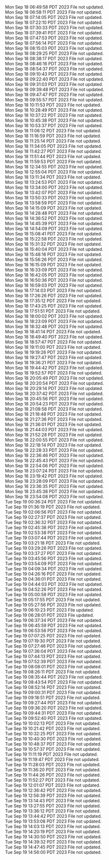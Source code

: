 Mon Sep 18 06:49:58 PDT 2023
File not updated. <br />
Mon Sep 18 06:58:11 PDT 2023
File not updated. <br />
Mon Sep 18 07:14:05 PDT 2023
File not updated. <br />
Mon Sep 18 07:22:10 PDT 2023
File not updated. <br />
Mon Sep 18 07:30:33 PDT 2023
File not updated. <br />
Mon Sep 18 07:39:41 PDT 2023
File not updated. <br />
Mon Sep 18 07:47:53 PDT 2023
File not updated. <br />
Mon Sep 18 07:56:14 PDT 2023
File not updated. <br />
Mon Sep 18 08:15:03 PDT 2023
File not updated. <br />
Mon Sep 18 08:29:25 PDT 2023
File not updated. <br />
Mon Sep 18 08:38:17 PDT 2023
File not updated. <br />
Mon Sep 18 08:46:16 PDT 2023
File not updated. <br />
Mon Sep 18 08:54:37 PDT 2023
File not updated. <br />
Mon Sep 18 09:10:43 PDT 2023
File not updated. <br />
Mon Sep 18 09:22:40 PDT 2023
File not updated. <br />
Mon Sep 18 09:31:03 PDT 2023
File not updated. <br />
Mon Sep 18 09:39:48 PDT 2023
File not updated. <br />
Mon Sep 18 09:47:47 PDT 2023
File not updated. <br />
Mon Sep 18 09:55:57 PDT 2023
File not updated. <br />
Mon Sep 18 10:11:53 PDT 2023
File not updated. <br />
Mon Sep 18 10:28:49 PDT 2023
File not updated. <br />
Mon Sep 18 10:37:22 PDT 2023
File not updated. <br />
Mon Sep 18 10:45:38 PDT 2023
File not updated. <br />
Mon Sep 18 10:53:37 PDT 2023
File not updated. <br />
Mon Sep 18 11:06:12 PDT 2023
File not updated. <br />
Mon Sep 18 11:16:59 PDT 2023
File not updated. <br />
Mon Sep 18 11:25:14 PDT 2023
File not updated. <br />
Mon Sep 18 11:34:05 PDT 2023
File not updated. <br />
Mon Sep 18 11:42:27 PDT 2023
File not updated. <br />
Mon Sep 18 11:51:44 PDT 2023
File not updated. <br />
Mon Sep 18 11:59:53 PDT 2023
File not updated. <br />
Mon Sep 18 12:34:55 PDT 2023
File not updated. <br />
Mon Sep 18 12:55:04 PDT 2023
File not updated. <br />
Mon Sep 18 13:11:34 PDT 2023
File not updated. <br />
Mon Sep 18 13:24:53 PDT 2023
File not updated. <br />
Mon Sep 18 13:34:00 PDT 2023
File not updated. <br />
Mon Sep 18 13:42:07 PDT 2023
File not updated. <br />
Mon Sep 18 13:50:33 PDT 2023
File not updated. <br />
Mon Sep 18 13:58:59 PDT 2023
File not updated. <br />
Mon Sep 18 14:15:09 PDT 2023
File not updated. <br />
Mon Sep 18 14:28:48 PDT 2023
File not updated. <br />
Mon Sep 18 14:36:52 PDT 2023
File not updated. <br />
Mon Sep 18 14:45:39 PDT 2023
File not updated. <br />
Mon Sep 18 14:54:09 PDT 2023
File not updated. <br />
Mon Sep 18 15:08:41 PDT 2023
File not updated. <br />
Mon Sep 18 15:22:58 PDT 2023
File not updated. <br />
Mon Sep 18 15:31:32 PDT 2023
File not updated. <br />
Mon Sep 18 15:40:04 PDT 2023
File not updated. <br />
Mon Sep 18 15:48:16 PDT 2023
File not updated. <br />
Mon Sep 18 15:56:26 PDT 2023
File not updated. <br />
Mon Sep 18 16:15:09 PDT 2023
File not updated. <br />
Mon Sep 18 16:33:09 PDT 2023
File not updated. <br />
Mon Sep 18 16:42:05 PDT 2023
File not updated. <br />
Mon Sep 18 16:50:36 PDT 2023
File not updated. <br />
Mon Sep 18 16:59:03 PDT 2023
File not updated. <br />
Mon Sep 18 17:14:03 PDT 2023
File not updated. <br />
Mon Sep 18 17:26:26 PDT 2023
File not updated. <br />
Mon Sep 18 17:35:12 PDT 2023
File not updated. <br />
Mon Sep 18 17:43:25 PDT 2023
File not updated. <br />
Mon Sep 18 17:51:51 PDT 2023
File not updated. <br />
Mon Sep 18 18:00:02 PDT 2023
File not updated. <br />
Mon Sep 18 18:23:09 PDT 2023
File not updated. <br />
Mon Sep 18 18:32:48 PDT 2023
File not updated. <br />
Mon Sep 18 18:41:14 PDT 2023
File not updated. <br />
Mon Sep 18 18:49:40 PDT 2023
File not updated. <br />
Mon Sep 18 18:57:47 PDT 2023
File not updated. <br />
Mon Sep 18 19:11:00 PDT 2023
File not updated. <br />
Mon Sep 18 19:19:26 PDT 2023
File not updated. <br />
Mon Sep 18 19:27:47 PDT 2023
File not updated. <br />
Mon Sep 18 19:36:21 PDT 2023
File not updated. <br />
Mon Sep 18 19:44:42 PDT 2023
File not updated. <br />
Mon Sep 18 19:52:57 PDT 2023
File not updated. <br />
Mon Sep 18 20:05:49 PDT 2023
File not updated. <br />
Mon Sep 18 20:20:54 PDT 2023
File not updated. <br />
Mon Sep 18 20:29:14 PDT 2023
File not updated. <br />
Mon Sep 18 20:37:42 PDT 2023
File not updated. <br />
Mon Sep 18 20:45:56 PDT 2023
File not updated. <br />
Mon Sep 18 20:54:23 PDT 2023
File not updated. <br />
Mon Sep 18 21:08:58 PDT 2023
File not updated. <br />
Mon Sep 18 21:18:48 PDT 2023
File not updated. <br />
Mon Sep 18 21:27:36 PDT 2023
File not updated. <br />
Mon Sep 18 21:36:01 PDT 2023
File not updated. <br />
Mon Sep 18 21:44:03 PDT 2023
File not updated. <br />
Mon Sep 18 21:52:28 PDT 2023
File not updated. <br />
Mon Sep 18 22:00:55 PDT 2023
File not updated. <br />
Mon Sep 18 22:18:14 PDT 2023
File not updated. <br />
Mon Sep 18 22:28:33 PDT 2023
File not updated. <br />
Mon Sep 18 22:36:46 PDT 2023
File not updated. <br />
Mon Sep 18 22:45:43 PDT 2023
File not updated. <br />
Mon Sep 18 22:54:06 PDT 2023
File not updated. <br />
Mon Sep 18 23:07:24 PDT 2023
File not updated. <br />
Mon Sep 18 23:19:42 PDT 2023
File not updated. <br />
Mon Sep 18 23:28:09 PDT 2023
File not updated. <br />
Mon Sep 18 23:36:35 PDT 2023
File not updated. <br />
Mon Sep 18 23:45:38 PDT 2023
File not updated. <br />
Mon Sep 18 23:54:08 PDT 2023
File not updated. <br />
Tue Sep 19 00:36:24 PDT 2023
File not updated. <br />
Tue Sep 19 01:36:19 PDT 2023
File not updated. <br />
Tue Sep 19 02:06:56 PDT 2023
File not updated. <br />
Tue Sep 19 02:27:37 PDT 2023
File not updated. <br />
Tue Sep 19 02:36:32 PDT 2023
File not updated. <br />
Tue Sep 19 02:45:38 PDT 2023
File not updated. <br />
Tue Sep 19 02:53:38 PDT 2023
File not updated. <br />
Tue Sep 19 03:07:44 PDT 2023
File not updated. <br />
Tue Sep 19 03:21:18 PDT 2023
File not updated. <br />
Tue Sep 19 03:29:26 PDT 2023
File not updated. <br />
Tue Sep 19 03:37:27 PDT 2023
File not updated. <br />
Tue Sep 19 03:45:56 PDT 2023
File not updated. <br />
Tue Sep 19 03:54:09 PDT 2023
File not updated. <br />
Tue Sep 19 04:09:34 PDT 2023
File not updated. <br />
Tue Sep 19 04:26:16 PDT 2023
File not updated. <br />
Tue Sep 19 04:36:01 PDT 2023
File not updated. <br />
Tue Sep 19 04:44:03 PDT 2023
File not updated. <br />
Tue Sep 19 04:52:26 PDT 2023
File not updated. <br />
Tue Sep 19 05:00:58 PDT 2023
File not updated. <br />
Tue Sep 19 05:17:55 PDT 2023
File not updated. <br />
Tue Sep 19 05:27:56 PDT 2023
File not updated. <br />
Tue Sep 19 06:10:23 PDT 2023
File updated. <br />
Tue Sep 19 06:28:01 PDT 2023
File updated. <br />
Tue Sep 19 06:37:34 PDT 2023
File not updated. <br />
Tue Sep 19 06:45:59 PDT 2023
File not updated. <br />
Tue Sep 19 06:53:56 PDT 2023
File not updated. <br />
Tue Sep 19 07:07:25 PDT 2023
File not updated. <br />
Tue Sep 19 07:19:30 PDT 2023
File not updated. <br />
Tue Sep 19 07:27:46 PDT 2023
File not updated. <br />
Tue Sep 19 07:36:04 PDT 2023
File not updated. <br />
Tue Sep 19 07:44:13 PDT 2023
File not updated. <br />
Tue Sep 19 07:52:39 PDT 2023
File not updated. <br />
Tue Sep 19 08:08:01 PDT 2023
File not updated. <br />
Tue Sep 19 08:26:11 PDT 2023
File not updated. <br />
Tue Sep 19 08:35:44 PDT 2023
File not updated. <br />
Tue Sep 19 08:43:54 PDT 2023
File not updated. <br />
Tue Sep 19 08:52:14 PDT 2023
File not updated. <br />
Tue Sep 19 09:00:31 PDT 2023
File not updated. <br />
Tue Sep 19 09:18:51 PDT 2023
File not updated. <br />
Tue Sep 19 09:27:44 PDT 2023
File not updated. <br />
Tue Sep 19 09:36:20 PDT 2023
File not updated. <br />
Tue Sep 19 09:44:31 PDT 2023
File not updated. <br />
Tue Sep 19 09:52:40 PDT 2023
File not updated. <br />
Tue Sep 19 10:02:13 PDT 2023
File not updated. <br />
Tue Sep 19 10:21:42 PDT 2023
File not updated. <br />
Tue Sep 19 10:32:25 PDT 2023
File not updated. <br />
Tue Sep 19 10:40:30 PDT 2023
File not updated. <br />
Tue Sep 19 10:48:37 PDT 2023
File not updated. <br />
Tue Sep 19 10:57:37 PDT 2023
File not updated. <br />
Tue Sep 19 11:11:19 PDT 2023
File not updated. <br />
Tue Sep 19 11:19:47 PDT 2023
File not updated. <br />
Tue Sep 19 11:28:03 PDT 2023
File not updated. <br />
Tue Sep 19 11:36:20 PDT 2023
File not updated. <br />
Tue Sep 19 11:44:26 PDT 2023
File not updated. <br />
Tue Sep 19 11:52:27 PDT 2023
File not updated. <br />
Tue Sep 19 12:01:07 PDT 2023
File not updated. <br />
Tue Sep 19 12:36:42 PDT 2023
File not updated. <br />
Tue Sep 19 12:56:39 PDT 2023
File not updated. <br />
Tue Sep 19 13:14:43 PDT 2023
File not updated. <br />
Tue Sep 19 13:27:55 PDT 2023
File not updated. <br />
Tue Sep 19 13:36:12 PDT 2023
File not updated. <br />
Tue Sep 19 13:44:42 PDT 2023
File not updated. <br />
Tue Sep 19 13:53:08 PDT 2023
File not updated. <br />
Tue Sep 19 14:03:13 PDT 2023
File not updated. <br />
Tue Sep 19 14:20:19 PDT 2023
File not updated. <br />
Tue Sep 19 14:30:50 PDT 2023
File not updated. <br />
Tue Sep 19 14:39:32 PDT 2023
File not updated. <br />
Tue Sep 19 14:47:45 PDT 2023
File not updated. <br />
Tue Sep 19 14:56:00 PDT 2023
File not updated. <br />
